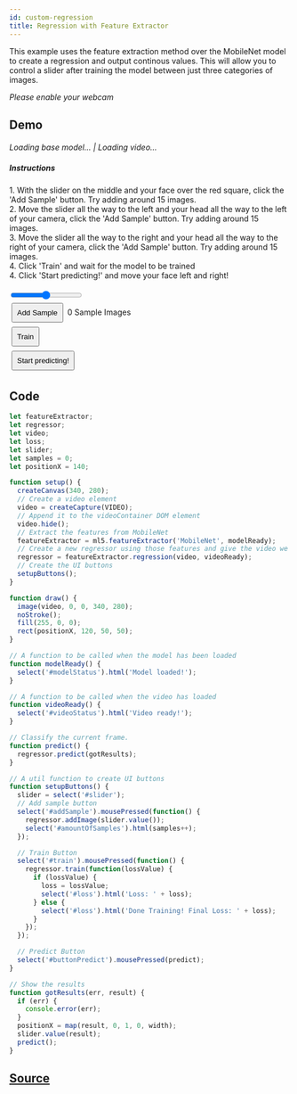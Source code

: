 ```yaml
---
id: custom-regression
title: Regression with Feature Extractor
---
```


This example uses the feature extraction method over the MobileNet model to create a regression and output continous values. This will allow you to control a slider after training the model between just three categories of images.

*Please enable your webcam*

## Demo

<style>
  .example button {
    margin: 4px;
    padding: 8px;
  }
  .example video{
    width: 300;
    height: 300;
  }
  .example p{
    display: inline;
    font-size: 14px;
  }
  .example h6{
    font-size: 14px;
    margin-bottom: 10px;
  }
</style>

<div class="example">
  <div id="videoContainer"></div>
  <h6><span id="modelStatus">Loading base model...</span> | <span id="videoStatus">Loading video...</span></h6>
  <h5>Instructions</h5>
  <p>1. With the slider on the middle and your face over the red square, click the 'Add Sample' button. Try adding around 15 images.</p>
  <br>
  <p>2. Move the slider all the way to the left and your head all the way to the left of your camera, click the 'Add Sample' button. Try adding around 15 images.</p>
  <br>
  <p>3. Move the slider all the way to the right and your head all the way to the right of your camera, click the 'Add Sample' button. Try adding around 15 images.</p>
  <br>
  <p>4. Click 'Train' and wait for the model to be trained</p>
  <br>
  <p>4. Click 'Start predicting!' and move your face left and right!</p>
  <br>
  <br>

  <p>
    <input type="range" name="slider" id="slider" min="0.01" max="1.0" step="0.01" value="0.5">
  </p>
  <br>
  <p>
    <button id="addSample">Add Sample</button>
    <p><span id="amountOfSamples">0</span> Sample Images</p>
  </p>

  <br/>
  <p><button id="train">Train</button><span id="loss"></span></p>
  <br/>
  <p>
    <button id="buttonPredict">Start predicting!</button><br>
  </p>
</div>

<script src="assets/scripts/example-custom-regression.js"></script>

## Code

```javascript
let featureExtractor;
let regressor;
let video;
let loss;
let slider;
let samples = 0;
let positionX = 140;

function setup() {
  createCanvas(340, 280);
  // Create a video element
  video = createCapture(VIDEO);
  // Append it to the videoContainer DOM element
  video.hide();
  // Extract the features from MobileNet
  featureExtractor = ml5.featureExtractor('MobileNet', modelReady);
  // Create a new regressor using those features and give the video we want to use
  regressor = featureExtractor.regression(video, videoReady);
  // Create the UI buttons
  setupButtons();
}

function draw() {
  image(video, 0, 0, 340, 280);
  noStroke();
  fill(255, 0, 0);
  rect(positionX, 120, 50, 50);
}

// A function to be called when the model has been loaded
function modelReady() {
  select('#modelStatus').html('Model loaded!');
}

// A function to be called when the video has loaded
function videoReady() {
  select('#videoStatus').html('Video ready!');
}

// Classify the current frame.
function predict() {
  regressor.predict(gotResults);
}

// A util function to create UI buttons
function setupButtons() {
  slider = select('#slider');
  // Add sample button
  select('#addSample').mousePressed(function() {
    regressor.addImage(slider.value());
    select('#amountOfSamples').html(samples++);
  });

  // Train Button
  select('#train').mousePressed(function() {
    regressor.train(function(lossValue) {
      if (lossValue) {
        loss = lossValue;
        select('#loss').html('Loss: ' + loss);
      } else {
        select('#loss').html('Done Training! Final Loss: ' + loss);
      }
    });
  });

  // Predict Button
  select('#buttonPredict').mousePressed(predict);
}

// Show the results
function gotResults(err, result) {
  if (err) {
    console.error(err);
  }
  positionX = map(result, 0, 1, 0, width);
  slider.value(result);
  predict();
}
```

## [Source](https://github.com/ml5js/ml5-examples/tree/master/p5js/FeatureExtractor/FeatureExtractor_Image_Classification)
